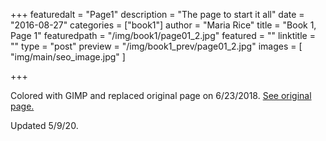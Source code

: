 +++
featuredalt = "Page1"
description = "The page to start it all"
date = "2016-08-27"
categories = ["book1"]
author = "Maria Rice"
title = "Book 1, Page 1"
featuredpath = "/img/book1/page01_2.jpg"
featured = ""
linktitle = ""
type = "post"
preview = "/img/book1_prev/page01_2.jpg"
images = [ "img/main/seo_image.jpg" ]

+++

Colored with GIMP and replaced original page on 6/23/2018.
[See original page.](https://mcrice123.github.io/morphic/blog/book-1-page-01-old/)

Updated 5/9/20.
